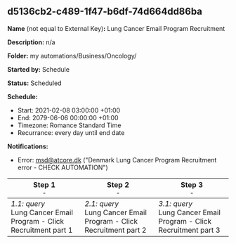 ## d5136cb2-c489-1f47-b6df-74d664dd86ba

**Name** (not equal to External Key)**:** Lung Cancer Email Program Recruitment

**Description:** n/a

**Folder:** my automations/Business/Oncology/

**Started by:** Schedule

**Status:** Scheduled

**Schedule:**

* Start: 2021-02-08 03:00:00 +01:00
* End: 2079-06-06 00:00:00 +01:00
* Timezone: Romance Standard Time
* Recurrance: every day until end date

**Notifications:**

* Error: msd@atcore.dk ("Denmark Lung Cancer Program Recruitment error - CHECK AUTOMATION")

| Step 1<br>_<small>-</small>_ | Step 2<br>_<small>-</small>_ | Step 3<br>_<small>-</small>_ |
| --- | --- | --- |
| _1.1: query_<br>Lung Cancer Email Program - Click Recruitment part 1 | _2.1: query_<br>Lung Cancer Email Program - Click Recruitment part 2 | _3.1: query_<br>Lung Cancer Email Program - Click Recruitment part 3 |
